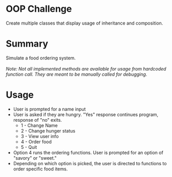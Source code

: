 # OOP Challenge
Create multiple classes that display usage of inheritance and composition.


# Summary
Simulate a food ordering system.<br><br>
*Note: Not all implemented methods are available for usage from hardcoded function call. They are meant to be manually called for debugging.*


# Usage
* User is prompted for a name input
* User is asked if they are hungry. "Yes" response continues program, response of "no" exits.
  * 1 - Change Name
  * 2 - Change hunger status
  * 3 - View user info
  * 4 - Order food
  * 5 - Quit
* Option 4 runs the ordering functions. User is prompted for an option of "savory" or "sweet."
* Depending on which option is picked, the user is directed to functions to order specific food items.
